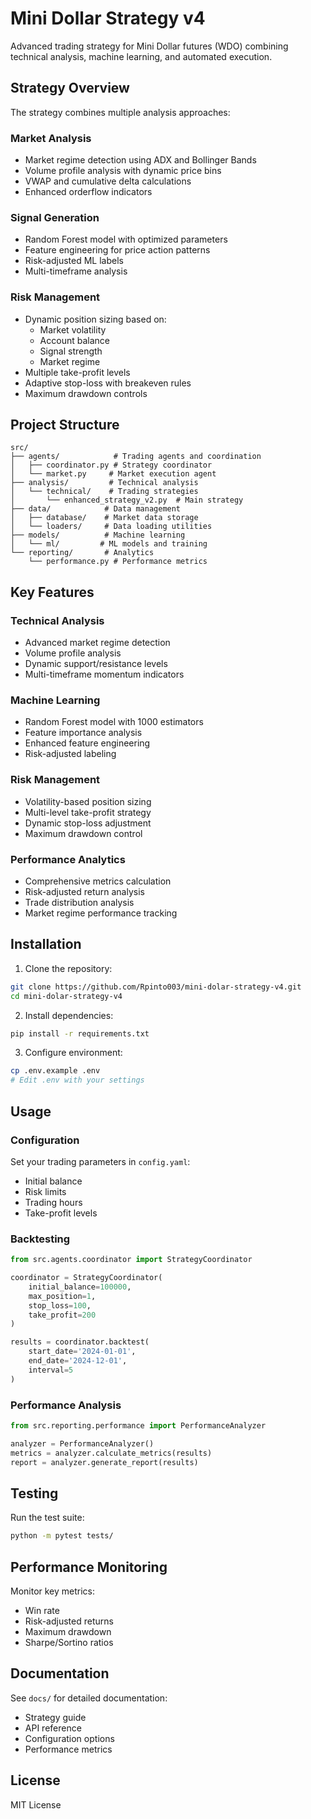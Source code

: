 # Mini Dollar Strategy v4

Advanced trading strategy for Mini Dollar futures (WDO) combining technical analysis, machine learning, and automated execution.

## Strategy Overview

The strategy combines multiple analysis approaches:

### Market Analysis
- Market regime detection using ADX and Bollinger Bands
- Volume profile analysis with dynamic price bins
- VWAP and cumulative delta calculations
- Enhanced orderflow indicators

### Signal Generation
- Random Forest model with optimized parameters
- Feature engineering for price action patterns
- Risk-adjusted ML labels
- Multi-timeframe analysis

### Risk Management
- Dynamic position sizing based on:
  - Market volatility
  - Account balance
  - Signal strength
  - Market regime
- Multiple take-profit levels
- Adaptive stop-loss with breakeven rules
- Maximum drawdown controls

## Project Structure

```
src/
├── agents/            # Trading agents and coordination
│   ├── coordinator.py # Strategy coordinator
│   └── market.py     # Market execution agent
├── analysis/         # Technical analysis
│   └── technical/    # Trading strategies
│       └── enhanced_strategy_v2.py  # Main strategy
├── data/            # Data management
│   ├── database/    # Market data storage
│   └── loaders/     # Data loading utilities
├── models/          # Machine learning
│   └── ml/         # ML models and training
└── reporting/       # Analytics
    └── performance.py # Performance metrics
```

## Key Features

### Technical Analysis
- Advanced market regime detection
- Volume profile analysis
- Dynamic support/resistance levels
- Multi-timeframe momentum indicators

### Machine Learning
- Random Forest model with 1000 estimators
- Feature importance analysis
- Enhanced feature engineering
- Risk-adjusted labeling

### Risk Management
- Volatility-based position sizing
- Multi-level take-profit strategy
- Dynamic stop-loss adjustment
- Maximum drawdown control

### Performance Analytics
- Comprehensive metrics calculation
- Risk-adjusted return analysis
- Trade distribution analysis
- Market regime performance tracking

## Installation

1. Clone the repository:
```bash
git clone https://github.com/Rpinto003/mini-dolar-strategy-v4.git
cd mini-dolar-strategy-v4
```

2. Install dependencies:
```bash
pip install -r requirements.txt
```

3. Configure environment:
```bash
cp .env.example .env
# Edit .env with your settings
```

## Usage

### Configuration
Set your trading parameters in `config.yaml`:
- Initial balance
- Risk limits
- Trading hours
- Take-profit levels

### Backtesting
```python
from src.agents.coordinator import StrategyCoordinator

coordinator = StrategyCoordinator(
    initial_balance=100000,
    max_position=1,
    stop_loss=100,
    take_profit=200
)

results = coordinator.backtest(
    start_date='2024-01-01',
    end_date='2024-12-01',
    interval=5
)
```

### Performance Analysis
```python
from src.reporting.performance import PerformanceAnalyzer

analyzer = PerformanceAnalyzer()
metrics = analyzer.calculate_metrics(results)
report = analyzer.generate_report(results)
```

## Testing

Run the test suite:
```bash
python -m pytest tests/
```

## Performance Monitoring

Monitor key metrics:
- Win rate
- Risk-adjusted returns
- Maximum drawdown
- Sharpe/Sortino ratios

## Documentation

See `docs/` for detailed documentation:
- Strategy guide
- API reference
- Configuration options
- Performance metrics

## License

MIT License